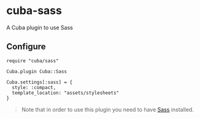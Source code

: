 cuba-sass
=========

A Cuba plugin to use Sass

Configure
---------

```
require "cuba/sass"

Cuba.plugin Cuba::Sass

Cuba.settings[:sass] = {
  style: :compact,
  template_location: "assets/stylesheets"
}
```

> Note that in order to use this plugin you need to have [Sass](https"//github.com/sass/sass) installed.
